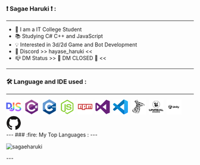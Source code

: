 ### :exclamation: Sagae Haruki :exclamation: :
---
- :memo: I am a IT College Student
- :books: Studying C# C++ and JavaScript
- :bulb: Interested in 3d/2d Game and Bot Development
- :no_bell: Discord >> hayase_haruki << 
- :mailbox_closed: DM Status >> :no_entry_sign: DM CLOSED :no_entry_sign: <<
---
### :hammer_and_wrench: Language and IDE used :
---
<div>
  <img src = "https://github.com/devicons/devicon/blob/master/icons/discordjs/discordjs-original.svg" title="DiscordJS" width="40" height="40"/>&nbsp;
  <img src = "https://github.com/devicons/devicon/blob/master/icons/csharp/csharp-original.svg" title="CSharp" width="40" height="40"/>&nbsp;
  <img src = "https://github.com/devicons/devicon/blob/master/icons/cplusplus/cplusplus-original.svg" title="CPlusPlus" width="40" height="40"/>&nbsp;
  <img src = "https://github.com/devicons/devicon/blob/master/icons/nodejs/nodejs-original.svg" title="NodeJS" width="40" height="40"/>&nbsp;
  <img src = "https://github.com/devicons/devicon/blob/master/icons/npm/npm-original-wordmark.svg" title="NPM" width="40" height="40"/>&nbsp;
  <img src = "https://github.com/devicons/devicon/blob/master/icons/visualstudio/visualstudio-plain.svg" title="VStudio" width="40" height="40"/>&nbsp;
  <img src = "https://github.com/devicons/devicon/blob/master/icons/vscode/vscode-original.svg" title="VSCode" width="40" height="40"/>&nbsp;
  <img src = "https://github.com/devicons/devicon/blob/master/icons/microsoftsqlserver/microsoftsqlserver-plain.svg" title="MSSql" width="40" height="40"/>&nbsp;
  <img src = "https://github.com/devicons/devicon/blob/master/icons/unrealengine/unrealengine-original-wordmark.svg" title="UE" width="40" height="40"/>&nbsp;
  <img src = "https://github.com/devicons/devicon/blob/master/icons/unity/unity-original-wordmark.svg" title="Unity" width="40" height="40"/>&nbsp;
  <img src = "https://github.com/devicons/devicon/blob/master/icons/github/github-original.svg" title="Github" width="40" height="40"/>&nbsp;
</div>
---
### :fire: My Top Languages :
---
<p><img align="center" src="https://github-readme-stats.vercel.app/api/top-langs?username=sagaeharuki&show_icons=true&locale=en&layout=compact" alt="sagaeharuki" /></p>
---
